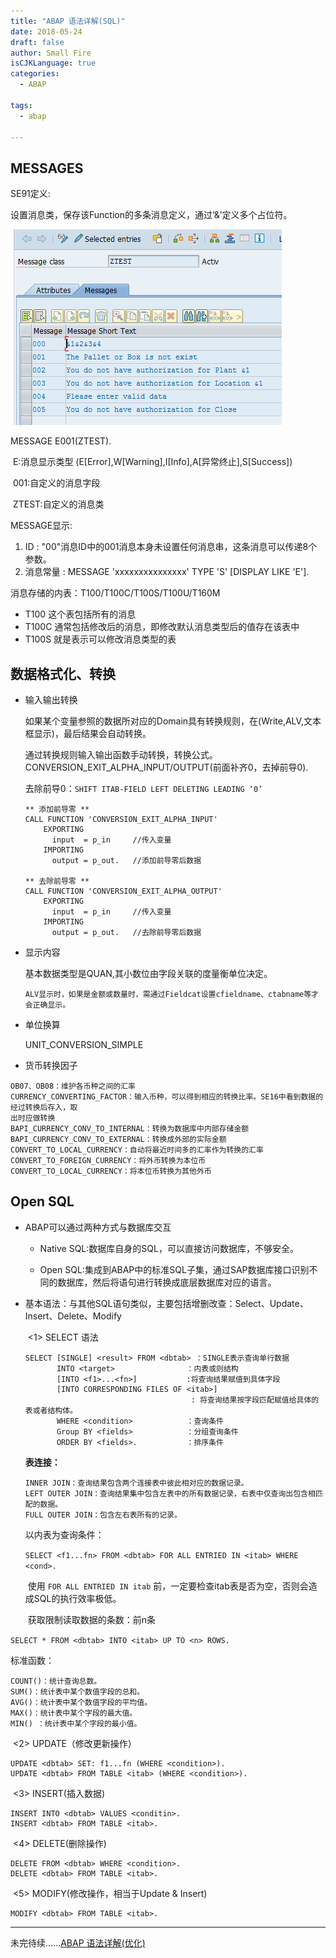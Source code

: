 ```yaml
---
title: "ABAP 语法详解(SQL)"
date: 2018-05-24
draft: false
author: Small Fire
isCJKLanguage: true
categories: 
  - ABAP

tags: 
  - abap

---
```


## MESSAGES

SE91定义:

  设置消息类，保存该Function的多条消息定义，通过‘&’定义多个占位符。

![定义消息类](/images/ABAP/SE91.jpg)

MESSAGE E001(ZTEST).

​	E:消息显示类型 (E[Error],W[Warning],I[Info],A[异常终止],S[Success])

​	001:自定义的消息字段

​	ZTEST:自定义的消息类

MESSAGE显示:

1. ID : "00"消息ID中的001消息本身未设置任何消息串，这条消息可以传递8个参数。
2. 消息常量 : MESSAGE 'xxxxxxxxxxxxxxx' TYPE 'S' [DISPLAY LIKE 'E']. 

消息存储的内表：T100/T100C/T100S/T100U/T160M

-  T100 这个表包括所有的消息
- T100C 通常包括修改后的消息，即修改默认消息类型后的值存在该表中
- T100S 就是表示可以修改消息类型的表

## 数据格式化、转换

- 输入输出转换

  如果某个变量参照的数据所对应的Domain具有转换规则，在(Write,ALV,文本框显示)，最后结果会自动转换。

  通过转换规则输入输出函数手动转换，转换公式。CONVERSION_EXIT_ALPHA_INPUT/OUTPUT(前面补齐0，去掉前导0).

  去除前导0：`SHIFT ITAB-FIELD LEFT DELETING LEADING ‘0’`

  ```JS
  ** 添加前导零 **
  CALL FUNCTION 'CONVERSION_EXIT_ALPHA_INPUT'
      EXPORTING
        input  = p_in     //传入变量
      IMPORTING
        output = p_out.   //添加前导零后数据
        
  ** 去除前导零 ** 
  CALL FUNCTION 'CONVERSION_EXIT_ALPHA_OUTPUT'
      EXPORTING
        input  = p_in     //传入变量
      IMPORTING
        output = p_out.   //去除前导零后数据
  ```

- 显示内容

   	基本数据类型是QUAN,其小数位由字段关联的度量衡单位决定。

      ALV显示时，如果是金额或数量时，需通过Fieldcat设置cfieldname、ctabname等才会正确显示。

- 单位换算

    UNIT_CONVERSION_SIMPLE

- 货币转换因子

```JS
OB07、OB08：维护各币种之间的汇率
CURRENCY_CONVERTING_FACTOR：输入币种，可以得到相应的转换比率。SE16中看到数据的经过转换后存入，取
出时应做转换
BAPI_CURRENCY_CONV_TO_INTERNAL：转换为数据库中内部存储金额
BAPI_CURRENCY_CONV_TO_EXTERNAL：转换成外部的实际金额
CONVERT_TO_LOCAL_CURRENCY：自动将最近时间多的汇率作为转换的汇率
CONVERT_TO_FOREIGN_CURRENCY：将外币转换为本位币
CONVERT_TO_LOCAL_CURRENCY：将本位币转换为其他外币
```

## Open SQL

- ABAP可以通过两种方式与数据库交互

    - Native SQL:数据库自身的SQL，可以直接访问数据库，不够安全。


    - Open SQL:集成到ABAP中的标准SQL子集，通过SAP数据库接口识别不同的数据库，然后将语句进行转换成底层数据库对应的语言。

- 基本语法：与其他SQL语句类似，主要包括增删改查：Select、Update、Insert、Delete、Modify

  ​	<1> SELECT 语法  

  ```JS
  SELECT [SINGLE] <result> FROM <dbtab> ：SINGLE表示查询单行数据
         INTO <target>                ：内表或则结构
         [INTO <f1>...<fn>]           :将查询结果赋值到具体字段
         [INTO CORRESPONDING FILES OF <itab>]
                                       : 将查询结果按字段匹配赋值给具体的表或者结构体。
         WHERE <condition>            ：查询条件
         Group BY <fields>            ：分组查询条件
         ORDER BY <fields>.           ：排序条件 
  ```

  **表连接：**

  ```JS
  INNER JOIN：查询结果包含两个连接表中彼此相对应的数据记录。
  LEFT OUTER JOIN：查询结果集中包含左表中的所有数据记录，右表中仅查询出包含相匹配的数据。
  FULL OUTER JOIN：包含左右表所有的记录。
  ```


  以内表为查询条件：

  ​         `SELECT <f1...fn> FROM <dbtab> FOR ALL ENTRIED IN <itab> WHERE <cond>.`

  ​         使用 `FOR ALL ENTRIED IN itab` 前，一定要检查itab表是否为空，否则会造成SQL的执行效率极低。

  ​       获取限制读取数据的条数：前n条

​          	 `SELECT * FROM <dbtab> INTO <itab> UP TO <n> ROWS. `

  标准函数：

  ```JS
  COUNT()：统计查询总数。
  SUM()：统计表中某个数值字段的总和。
  AVG()：统计表中某个数值字段的平均值。
  MAX()：统计表中某个字段的最大值。
  MIN() ：统计表中某个字段的最小值。
  ```

  ​     <2> UPDATE（修改更新操作）

  ```JS
  UPDATE <dbtab> SET: f1...fn (WHERE <condition>).    
  UPDATE <dbtab> FROM TABLE <itab> (WHERE <condition>).
  ```

  ​     <3> INSERT(插入数据)

  ```JS
  INSERT INTO <dbtab> VALUES <conditin>.
  INSERT <dbtab> FROM TABLE <itab>.
  ```

  ​     <4> DELETE(删除操作)

  ```JS
  DELETE FROM <dbtab> WHERE <condition>.
  DELETE <dbtab> FROM TABLE <itab>.
  ```

  ​     <5> MODIFY(修改操作，相当于Update & Insert)    

  ```JS
  MODIFY <dbtab> FROM TABLE <itab>.
  ```

  

------

未完待续......[ABAP 语法详解(优化)](https://coldinfire.github.io/2018/ABAP5/)

